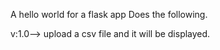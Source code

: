 A hello world for a flask app
Does the following.

v:1.0--> upload a csv file and it will be displayed.
